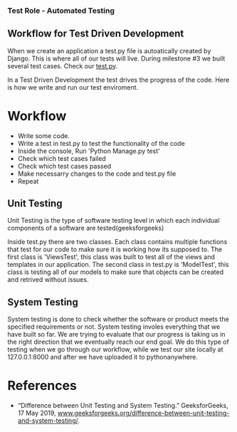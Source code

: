 ### Test Role - Automated Testing

## Workflow for Test Driven Development
When we create an application a test.py file is autoatically created by Django. This is where all of our tests will live. During milestone #3 we built several test cases. Check our [test.py](../../eShopping_main/eshop/test.py).

In a Test Driven Development the test drives the progress of the code. Here is how we write and run our test enviroment.

# Workflow
- Write some code.
- Write a test in test.py to test the functionality of the code
- Inside the console, Run 'Python Manage.py test' 
- Check which test cases failed
- Check which test cases passed
- Make necessarry changes to the code and test.py file
- Repeat

## Unit Testing 

Unit Testing is the type of software testing level in which each individual components of a software are tested(geeksforgeeks)

Inside test.py there are two classes. Each class contains multiple functions that test for our code to make sure it is working how its supposed to. The first class is 'ViewsTest', this class was built to test all of the views and templates in our application. The second class in test.py is 'ModelTest', this class is testing all of our models to make sure that objects can be created and retrived without issues. 

## System Testing

System testing is done to check whether the software or product meets the specified requirements or not. System testing involes everything that we have built so far. We are trying to evaluate that our progress is taking us in the right direction that we eventually reach our end goal. We do this type of testing when we go through our workflow, while we test our site locally at 127.0.0.1:8000 and after we have uploaded it to pythonanywhere.

# References
- “Difference between Unit Testing and System Testing.” GeeksforGeeks, 17 May 2019, www.geeksforgeeks.org/difference-between-unit-testing-and-system-testing/. 





